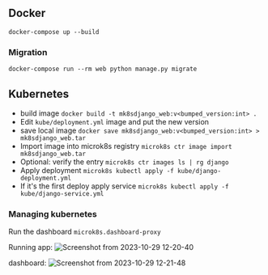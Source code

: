 ## Docker
`docker-compose up --build`

### Migration

`docker-compose run --rm web python manage.py migrate`

## Kubernetes

- build image `docker build -t mk8sdjango_web:v<bumped_version:int> .`
- Edit `kube/deployment.yml` image and put the new version
- save local image
```docker save mk8sdjango_web:v<bumped_version:int> > mk8sdjango_web.tar```
- Import image into microk8s registry
`microk8s ctr image import mk8sdjango_web.tar`
- Optional: verify the entry `microk8s ctr images ls | rg django`
 - Apply deployment 
`microk8s kubectl apply -f kube/django-deployment.yml`
 - If it's the first deploy apply service `microk8s kubectl apply -f kube/django-service.yml`

### Managing kubernetes
Run the dashboard `microk8s.dashboard-proxy`

Running app:
![Screenshot from 2023-10-29 12-20-40](https://github.com/tomekstrzeszkowski/mk8sdjango/assets/40120335/2ce1402d-1dea-45af-b0b8-aad6fb5b38bf)

dashboard:
![Screenshot from 2023-10-29 12-21-48](https://github.com/tomekstrzeszkowski/mk8sdjango/assets/40120335/ea28fa4a-8bc0-4f30-904d-8628aa8605c2)
